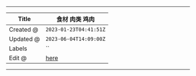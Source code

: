 -----

| Title     | 食材 肉类 鸡肉                                          |
| --------- | ------------------------------------------------- |
| Created @ | `2023-01-23T04:41:51Z`                            |
| Updated @ | `2023-06-04T14:09:00Z`                            |
| Labels    | \`\`                                              |
| Edit @    | [here](https://github.com/junxnone/shi/issues/11) |

-----

